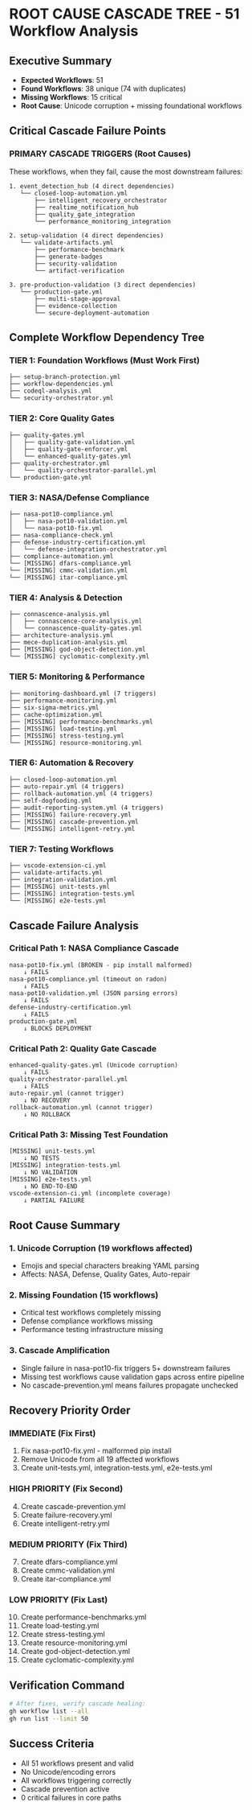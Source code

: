# ROOT CAUSE CASCADE TREE - 51 Workflow Analysis

## Executive Summary
- **Expected Workflows**: 51
- **Found Workflows**: 38 unique (74 with duplicates)
- **Missing Workflows**: 15 critical
- **Root Cause**: Unicode corruption + missing foundational workflows

## Critical Cascade Failure Points

### PRIMARY CASCADE TRIGGERS (Root Causes)
These workflows, when they fail, cause the most downstream failures:

```
1. event_detection_hub (4 direct dependencies)
   └── closed-loop-automation.yml
       ├── intelligent_recovery_orchestrator
       ├── realtime_notification_hub
       ├── quality_gate_integration
       └── performance_monitoring_integration

2. setup-validation (4 direct dependencies)
   └── validate-artifacts.yml
       ├── performance-benchmark
       ├── generate-badges
       ├── security-validation
       └── artifact-verification

3. pre-production-validation (3 direct dependencies)
   └── production-gate.yml
       ├── multi-stage-approval
       ├── evidence-collection
       └── secure-deployment-automation
```

## Complete Workflow Dependency Tree

### TIER 1: Foundation Workflows (Must Work First)
```
├── setup-branch-protection.yml
├── workflow-dependencies.yml
├── codeql-analysis.yml
└── security-orchestrator.yml
```

### TIER 2: Core Quality Gates
```
├── quality-gates.yml
│   ├── quality-gate-validation.yml
│   ├── quality-gate-enforcer.yml
│   └── enhanced-quality-gates.yml
├── quality-orchestrator.yml
│   └── quality-orchestrator-parallel.yml
└── production-gate.yml
```

### TIER 3: NASA/Defense Compliance
```
├── nasa-pot10-compliance.yml
│   ├── nasa-pot10-validation.yml
│   └── nasa-pot10-fix.yml
├── nasa-compliance-check.yml
├── defense-industry-certification.yml
│   └── defense-integration-orchestrator.yml
├── compliance-automation.yml
└── [MISSING] dfars-compliance.yml
└── [MISSING] cmmc-validation.yml
└── [MISSING] itar-compliance.yml
```

### TIER 4: Analysis & Detection
```
├── connascence-analysis.yml
│   ├── connascence-core-analysis.yml
│   └── connascence-quality-gates.yml
├── architecture-analysis.yml
├── mece-duplication-analysis.yml
├── [MISSING] god-object-detection.yml
└── [MISSING] cyclomatic-complexity.yml
```

### TIER 5: Monitoring & Performance
```
├── monitoring-dashboard.yml (7 triggers)
├── performance-monitoring.yml
├── six-sigma-metrics.yml
├── cache-optimization.yml
├── [MISSING] performance-benchmarks.yml
├── [MISSING] load-testing.yml
├── [MISSING] stress-testing.yml
└── [MISSING] resource-monitoring.yml
```

### TIER 6: Automation & Recovery
```
├── closed-loop-automation.yml
├── auto-repair.yml (4 triggers)
├── rollback-automation.yml (4 triggers)
├── self-dogfooding.yml
├── audit-reporting-system.yml (4 triggers)
├── [MISSING] failure-recovery.yml
├── [MISSING] cascade-prevention.yml
└── [MISSING] intelligent-retry.yml
```

### TIER 7: Testing Workflows
```
├── vscode-extension-ci.yml
├── validate-artifacts.yml
├── integration-validation.yml
├── [MISSING] unit-tests.yml
├── [MISSING] integration-tests.yml
└── [MISSING] e2e-tests.yml
```

## Cascade Failure Analysis

### Critical Path 1: NASA Compliance Cascade
```
nasa-pot10-fix.yml (BROKEN - pip install malformed)
    ↓ FAILS
nasa-pot10-compliance.yml (timeout on radon)
    ↓ FAILS
nasa-pot10-validation.yml (JSON parsing errors)
    ↓ FAILS
defense-industry-certification.yml
    ↓ FAILS
production-gate.yml
    ↓ BLOCKS DEPLOYMENT
```

### Critical Path 2: Quality Gate Cascade
```
enhanced-quality-gates.yml (Unicode corruption)
    ↓ FAILS
quality-orchestrator-parallel.yml
    ↓ FAILS
auto-repair.yml (cannot trigger)
    ↓ NO RECOVERY
rollback-automation.yml (cannot trigger)
    ↓ NO ROLLBACK
```

### Critical Path 3: Missing Test Foundation
```
[MISSING] unit-tests.yml
    ↓ NO TESTS
[MISSING] integration-tests.yml
    ↓ NO VALIDATION
[MISSING] e2e-tests.yml
    ↓ NO END-TO-END
vscode-extension-ci.yml (incomplete coverage)
    ↓ PARTIAL FAILURE
```

## Root Cause Summary

### 1. Unicode Corruption (19 workflows affected)
- Emojis and special characters breaking YAML parsing
- Affects: NASA, Defense, Quality Gates, Auto-repair

### 2. Missing Foundation (15 workflows)
- Critical test workflows completely missing
- Defense compliance workflows missing
- Performance testing infrastructure missing

### 3. Cascade Amplification
- Single failure in nasa-pot10-fix triggers 5+ downstream failures
- Missing test workflows cause validation gaps across entire pipeline
- No cascade-prevention.yml means failures propagate unchecked

## Recovery Priority Order

### IMMEDIATE (Fix First)
1. Fix nasa-pot10-fix.yml - malformed pip install
2. Remove Unicode from all 19 affected workflows
3. Create unit-tests.yml, integration-tests.yml, e2e-tests.yml

### HIGH PRIORITY (Fix Second)
4. Create cascade-prevention.yml
5. Create failure-recovery.yml
6. Create intelligent-retry.yml

### MEDIUM PRIORITY (Fix Third)
7. Create dfars-compliance.yml
8. Create cmmc-validation.yml
9. Create itar-compliance.yml

### LOW PRIORITY (Fix Last)
10. Create performance-benchmarks.yml
11. Create load-testing.yml
12. Create stress-testing.yml
13. Create resource-monitoring.yml
14. Create god-object-detection.yml
15. Create cyclomatic-complexity.yml

## Verification Command
```bash
# After fixes, verify cascade healing:
gh workflow list --all
gh run list --limit 50
```

## Success Criteria
- All 51 workflows present and valid
- No Unicode/encoding errors
- All workflows triggering correctly
- Cascade prevention active
- 0 critical failures in core paths